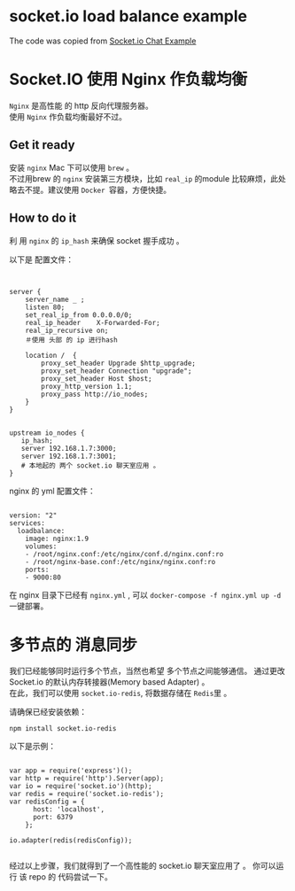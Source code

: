 # socket.io load balance example

The code  was copied from [Socket.io Chat Example](https://github.com/rauchg/chat-example)




# Socket.IO 使用 Nginx 作负载均衡


`Nginx` 是高性能 的 http 反向代理服务器。  
使用 `Nginx` 作负载均衡最好不过。  


## Get it ready

安装 `nginx` 
Mac 下可以使用 `brew` 。    
不过用brew 的 `nginx` 安装第三方模块，比如 `real_ip` 的module 比较麻烦，此处略去不提。建议使用 `Docker `容器，方便快捷。   


## How to do it  

利 用 `nginx` 的 `ip_hash` 来确保 socket 握手成功 。 

以下是 配置文件：

```


server {
    server_name _ ;
    listen 80;
    set_real_ip_from 0.0.0.0/0;
    real_ip_header    X-Forwarded-For;
    real_ip_recursive on;
    ＃使用 头部 的 ip 进行hash 

    location /  {
        proxy_set_header Upgrade $http_upgrade;
        proxy_set_header Connection "upgrade";
        proxy_set_header Host $host;
        proxy_http_version 1.1;
        proxy_pass http://io_nodes;
    }
}


upstream io_nodes {
   ip_hash;
   server 192.168.1.7:3000;
   server 192.168.1.7:3001;
   # 本地起的 两个 socket.io 聊天室应用 。 
}

```

nginx 的 yml 配置文件：

```

version: "2"
services:
  loadbalance:
    image: nginx:1.9
    volumes:
    - /root/nginx.conf:/etc/nginx/conf.d/nginx.conf:ro
    - /root/nginx-base.conf:/etc/nginx/nginx.conf:ro
    ports:
    - 9000:80

```   

在 nginx 目录下已经有 `nginx.yml` , 可以 `docker-compose -f nginx.yml up -d ` 一键部署。 

# 多节点的 消息同步 

我们已经能够同时运行多个节点，当然也希望 多个节点之间能够通信。 
通过更改 Socket.io 的默认内存转接器(Memory based Adapter) 。  
在此，我们可以使用 `socket.io-redis`, 将数据存储在 `Redis`里 。   

请确保已经安装依赖：

`npm install socket.io-redis`   

以下是示例：

```

var app = require('express')();
var http = require('http').Server(app);
var io = require('socket.io')(http);
var redis = require('socket.io-redis');
var redisConfig = {
      host: 'localhost',
      port: 6379
    };

io.adapter(redis(redisConfig));


```


经过以上步骤，我们就得到了一个高性能的 socket.io 聊天室应用了 。
你可以运行 该 repo 的 代码尝试一下。 














 